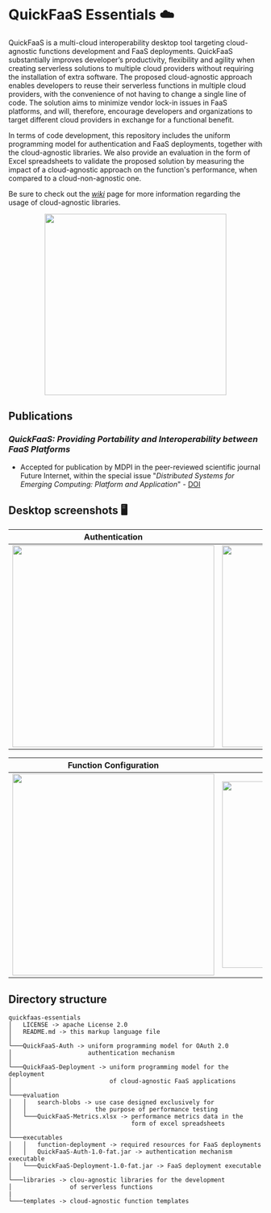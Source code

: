 # QuickFaaS Essentials ☁️

QuickFaaS is a multi-cloud interoperability desktop tool targeting cloud-agnostic functions development and FaaS deployments. QuickFaaS substantially improves developer’s productivity, flexibility and agility when creating serverless solutions to multiple cloud providers without requiring the installation of extra software. The proposed cloud-agnostic approach enables developers to reuse their serverless functions in multiple cloud providers, with the convenience of not having to change a single line of code. The solution aims to minimize vendor lock-in issues in FaaS platforms, and will, therefore, encourage developers and organizations to target different cloud providers in exchange for a functional benefit.

In terms of code development, this repository includes the uniform programming model for authentication and FaaS deployments, together with the cloud-agnostic libraries. We also provide an evaluation in the form of Excel spreadsheets to validate the proposed solution by measuring the impact of a cloud-agnostic approach on the function's performance, when compared to a cloud-non-agnostic one.

Be sure to check out the [_wiki_](https://github.com/Pexers/quickfaas-essentials/wiki) page for more information regarding the usage of cloud-agnostic libraries.

<p align="center">
  <img src="https://user-images.githubusercontent.com/47757441/185813592-ed461efa-2c40-4d43-9024-d2cf3fc13324.png" width="360">
</p>

## Publications
### _QuickFaaS: Providing Portability and Interoperability between FaaS Platforms_
- Accepted for publication by MDPI in the peer-reviewed scientific journal Future Internet, within the special issue "_Distributed Systems for Emerging Computing: Platform and Application_" - [DOI](https://doi.org/10.3390/fi14120360)


## Desktop screenshots 🖥️
Authentication|Function Definition|
:-------------------------:|:-------------------------:|
<img src="https://user-images.githubusercontent.com/47757441/205137934-11ec91ac-b44b-4f80-9d4f-4297a94ce34a.PNG" width="400">|<img src="https://user-images.githubusercontent.com/47757441/205137982-ffd7c199-7cd3-4f50-a8d3-ad6607cd2378.PNG" width="400">|

Function Configuration|FaaS Deployment|
:-------------------------:|:-------------------------:|
<img src="https://user-images.githubusercontent.com/47757441/205140141-8e12eebd-2e0d-473b-bc2c-553c929e125a.PNG" width="400">|<img src="https://user-images.githubusercontent.com/47757441/205138397-35c2221c-f851-4f5f-8b8c-18bf68b682e8.PNG" width="370">|

## Directory structure
```
quickfaas-essentials
│   LICENSE -> apache License 2.0 
│   README.md -> this markup language file
│
└───QuickFaaS-Auth -> uniform programming model for OAuth 2.0
│                     authentication mechanism
│
└───QuickFaaS-Deployment -> uniform programming model for the deployment
│                           of cloud-agnostic FaaS applications
│   
└───evaluation
│   │   search-blobs -> use case designed exclusively for
│   │                   the purpose of performance testing
│   └───QuickFaaS-Metrics.xlsx -> performance metrics data in the
│                                 form of excel spreadsheets
│   
└───executables
│   │   function-deployment -> required resources for FaaS deployments
│   │   QuickFaaS-Auth-1.0-fat.jar -> authentication mechanism executable
│   └───QuickFaaS-Deployment-1.0-fat.jar -> FaaS deployment executable
│
└───libraries -> clou-agnostic libraries for the development
│                of serverless functions
|
└───templates -> cloud-agnostic function templates
```
